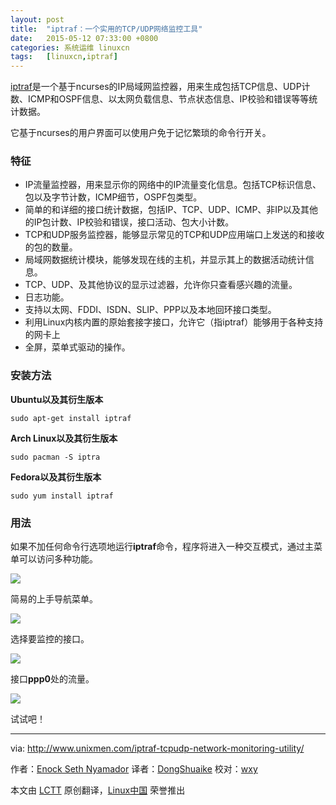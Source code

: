 ```yaml
---
layout: post
title:	"iptraf：一个实用的TCP/UDP网络监控工具"
date:	2015-05-12 07:33:00 +0800 
categories:	系统运维 linuxcn 
tags:	[linuxcn,iptraf]
---
```



[iptraf](http://iptraf.seul.org/about.html)是一个基于ncurses的IP局域网监控器，用来生成包括TCP信息、UDP计数、ICMP和OSPF信息、以太网负载信息、节点状态信息、IP校验和错误等等统计数据。


它基于ncurses的用户界面可以使用户免于记忆繁琐的命令行开关。


### 特征


* IP流量监控器，用来显示你的网络中的IP流量变化信息。包括TCP标识信息、包以及字节计数，ICMP细节，OSPF包类型。
* 简单的和详细的接口统计数据，包括IP、TCP、UDP、ICMP、非IP以及其他的IP包计数、IP校验和错误，接口活动、包大小计数。
* TCP和UDP服务监控器，能够显示常见的TCP和UDP应用端口上发送的和接收的包的数量。
* 局域网数据统计模块，能够发现在线的主机，并显示其上的数据活动统计信息。
* TCP、UDP、及其他协议的显示过滤器，允许你只查看感兴趣的流量。
* 日志功能。
* 支持以太网、FDDI、ISDN、SLIP、PPP以及本地回环接口类型。
* 利用Linux内核内置的原始套接字接口，允许它（指iptraf）能够用于各种支持的网卡上
* 全屏，菜单式驱动的操作。


### 安装方法


**Ubuntu以及其衍生版本**



```
sudo apt-get install iptraf

```

**Arch Linux以及其衍生版本**



```
sudo pacman -S iptra

```

**Fedora以及其衍生版本**



```
sudo yum install iptraf

```

### 用法


如果不加任何命令行选项地运行**iptraf**命令，程序将进入一种交互模式，通过主菜单可以访问多种功能。


![](/Asserts/Images//attachment/album/201505/11/223439m7jkjvfl6fevwtmf.png)


简易的上手导航菜单。


![](/Asserts/Images//attachment/album/201505/11/223439qqi84nuq5x8uwx18.png)


选择要监控的接口。


![](/Asserts/Images//attachment/album/201505/11/223440c1lr8hd5lrrdhgke.png)


接口**ppp0**处的流量。


![](/Asserts/Images//attachment/album/201505/11/223440l1qhy7z4wjje68ex.png)


试试吧！




---


via: <http://www.unixmen.com/iptraf-tcpudp-network-monitoring-utility/>


作者：[Enock Seth Nyamador](http://www.unixmen.com/author/seth/) 译者：[DongShuaike](https://github.com/DongShuaike) 校对：[wxy](https://github.com/wxy)


本文由 [LCTT](https://github.com/LCTT/TranslateProject) 原创翻译，[Linux中国](http://linux.cn/) 荣誉推出
